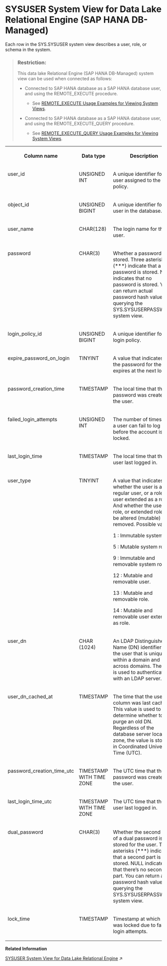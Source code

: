 <!-- loio191fd8e1a9594171a03df906f59e0a4f -->

# SYSUSER System View for Data Lake Relational Engine \(SAP HANA DB-Managed\)

Each row in the SYS.SYSUSER system view describes a user, role, or schema in the system.



> ### Restriction:  
> This data lake Relational Engine \(SAP HANA DB-Managed\) system view can be used when connected as follows:
> 
> -   Connected to SAP HANA database as a SAP HANA database user, and using the REMOTE\_EXECUTE procedure.
> 
>     -   See [REMOTE\_EXECUTE Usage Examples for Viewing System Views](remote-execute-usage-examples-for-viewing-system-views-8b235c7.md).
> 
> -   Connected to SAP HANA database as a SAP HANA database user, and using the REMOTE\_EXECUTE\_QUERY procedure.
> 
>     -   See [REMOTE\_EXECUTE\_QUERY Usage Examples for Viewing System Views](remote-execute-query-usage-examples-for-viewing-system-views-ada51c0.md).




<table>
<tr>
<th valign="top">

Column name



</th>
<th valign="top">

Data type



</th>
<th valign="top">

Description



</th>
</tr>
<tr>
<td valign="top">

user\_id



</td>
<td valign="top">

UNSIGNED INT



</td>
<td valign="top">

A unique identifier for the user assigned to the login policy.



</td>
</tr>
<tr>
<td valign="top">

object\_id



</td>
<td valign="top">

UNSIGNED BIGINT



</td>
<td valign="top">

A unique identifier for the user in the database.



</td>
</tr>
<tr>
<td valign="top">

user\_name



</td>
<td valign="top">

CHAR\(128\)



</td>
<td valign="top">

The login name for the user.



</td>
</tr>
<tr>
<td valign="top">

password



</td>
<td valign="top">

CHAR\(3\)



</td>
<td valign="top">

Whether a password is stored. Three asterisks \(\*\*\*\) indicate that a password is stored. NULL indicates that no password is stored. You can return actual password hash values by querying the SYS.SYSUSERPASSWORD system view.



</td>
</tr>
<tr>
<td valign="top">

login\_policy\_id



</td>
<td valign="top">

UNSIGNED BIGINT



</td>
<td valign="top">

A unique identifier for the login policy.



</td>
</tr>
<tr>
<td valign="top">

expire\_password\_on\_login



</td>
<td valign="top">

TINYINT



</td>
<td valign="top">

A value that indicates if the password for the user expires at the next login.



</td>
</tr>
<tr>
<td valign="top">

password\_creation\_time



</td>
<td valign="top">

TIMESTAMP



</td>
<td valign="top">

The local time that the password was created for the user.



</td>
</tr>
<tr>
<td valign="top">

failed\_login\_attempts



</td>
<td valign="top">

UNSIGNED INT



</td>
<td valign="top">

The number of times that a user can fail to log in before the account is locked.



</td>
</tr>
<tr>
<td valign="top">

last\_login\_time



</td>
<td valign="top">

TIMESTAMP



</td>
<td valign="top">

The local time that the user last logged in.



</td>
</tr>
<tr>
<td valign="top">

user\_type



</td>
<td valign="top">

TINYINT



</td>
<td valign="top">

A value that indicates whether the user is a regular user, or a role, or a user extended as a role. And whether the user, role, or extended role can be altered \(mutable\) or removed. Possible values:

 1
 :   Immutable system role.

  5
 :   Mutable system role

  9
 :   Immutable and removable system role.

  12
 :   Mutable and removable user.

  13
 :   Mutable and removable role.

  14
 :   Mutable and removable user extended as role.

 

</td>
</tr>
<tr>
<td valign="top">

user\_dn



</td>
<td valign="top">

CHAR \(1024\)



</td>
<td valign="top">

An LDAP Distinguished Name \(DN\) identifier for the user that is unique within a domain and across domains. The DN is used to authenticate with an LDAP server.



</td>
</tr>
<tr>
<td valign="top">

user\_dn\_cached\_at



</td>
<td valign="top">

TIMESTAMP



</td>
<td valign="top">

The time that the user\_dn column was last cached. This value is used to determine whether to purge an old DN. Regardless of the database server local time zone, the value is stored in Coordinated Universal Time \(UTC\).



</td>
</tr>
<tr>
<td valign="top">

password\_creation\_time\_utc



</td>
<td valign="top">

TIMESTAMP WITH TIME ZONE



</td>
<td valign="top">

The UTC time that the password was created for the user.



</td>
</tr>
<tr>
<td valign="top">

last\_login\_time\_utc



</td>
<td valign="top">

TIMESTAMP WITH TIME ZONE



</td>
<td valign="top">

The UTC time that the user last logged in.



</td>
</tr>
<tr>
<td valign="top">

dual\_password



</td>
<td valign="top">

CHAR\(3\)



</td>
<td valign="top">

Whether the second part of a dual password is stored for the user. Three asterisks \(\*\*\*\) indicate that a second part is stored. NULL indicates that there’s no second part. You can return actual password hash values by querying the SYS.SYSUSERPASSWORD system view.



</td>
</tr>
<tr>
<td valign="top">

lock\_time



</td>
<td valign="top">

TIMESTAMP



</td>
<td valign="top">

Timestamp at which user was locked due to failed login attempts.



</td>
</tr>
</table>

**Related Information**  


[SYSUSER System View for Data Lake Relational Engine](https://help.sap.com/viewer/19b3964099384f178ad08f2d348232a9/2023_1_QRC/en-US/3beae8f36c5f1014934e95d440287134.html "Each row in the SYS.SYSUSER system view describes a user, role, or schema in the system.") :arrow_upper_right:

